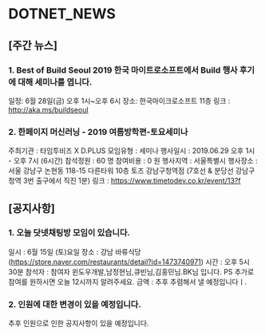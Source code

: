 # DOTNET_NEWS

## [주간 뉴스]

### 1. Best of Build Seoul 2019 한국 마이트로소프트에서 Build 행사 후기에 대해 세미나를 엽니다.
일정: 6월 28일(금) 오후 1시~오후 6시
장소: 한국마이크로소프트 11층
링크 : http://aka.ms/buildseoul

### 2. 한페이지 머신러닝 - 2019 여름방학편-토요세미나
 주최기관 : 타임투비즈 X D.PLUS
 모임유형 : 세미나
 행사일시 : 2019.06.29 오후 1시 - 오후 7시 (6시간)
 참석정원 : 60 명
 참여비용 : 0 원
 행사지역 : 서울특별시
 행사장소 : 서울 강남구 논현동 118-15 다른타워 10층 토즈 강남구청역점 (7호선 & 분당선 강남구청역 3번 출구에서 직진 1분)
 링크 : https://www.timetodev.co.kr/event/13?f
 
 
## [공지사항]

### 1. 오늘 닷넷채팅방 모임이 있습니다.  
일시 : 6월 15일 (토)요일
장소 : 강남 바류식당(https://store.naver.com/restaurants/detail?id=1473740971)
시간 : 오후 5시 30분
참석자 : 참여자 윈도우개발,남정현님,큐빈님,김홍민님.BK님 입니다.
PS 추가로 참여를 원하시면 오늘 12시까지 알려주세요.
금액 : 추후 추렴해서 낼 예정입니다ㅣ.

### 2. 인원에 대한 변경이 있을 예정입니다. 
추후 인원으로 인한 공지사항이 있을 예정입니다. 


